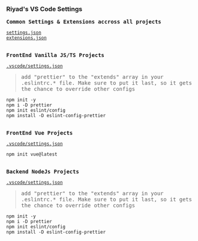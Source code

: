 ### Riyad's VS Code Settings

<samp><b>Common Settings & Extensions accross all projects</b></samp>

[`settings.json`](./CommonSettingsExtensions/settings.json)<br>
[`extensions.json`](./CommonSettingsExtensions/extensions.json)

<br>
<samp><b>FrontEnd Vanilla JS/TS Projects</b></samp>

[`.vscode/settings.json`](./Vanilla/settings.json)<br>

> <samp>add "prettier" to the "extends" array in your .eslintrc.* file. Make sure to put it last, so it gets the chance to override other configs</samp>

```
npm init -y
npm i -D prettier
npm init eslint/config
npm install -D eslint-config-prettier
```

<br>
<samp><b>FrontEnd Vue Projects</b></samp>

[`.vscode/settings.json`](./Vue/settings.json)<br>

```
npm init vue@latest
```

<br>
<samp><b>Backend NodeJs Projects</b></samp>

[`.vscode/settings.json`](./NodeJS/settings.json)<br>
> <samp>add "prettier" to the "extends" array in your .eslintrc.* file. Make sure to put it last, so it gets the chance to override other configs</samp>

```
npm init -y
npm i -D prettier
npm init eslint/config
npm install -D eslint-config-prettier
```
